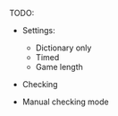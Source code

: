TODO:
- Settings:
    - Dictionary only
    - Timed
    - Game length

- Checking
- Manual checking mode